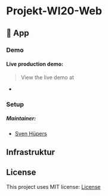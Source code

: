 # Projekt-WI20-Web

## 🚀 App

### Demo
#### Live production demo:

> View the live demo at
- **[]()**


### Setup



##### Maintainer: 
- [Sven Hüpers](https://github.com/benzproduction)


## Infrastruktur





## License

This project uses MIT license: [License](LICENSE)